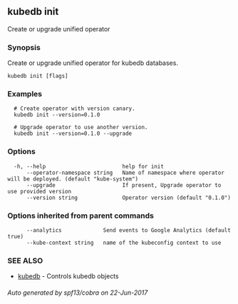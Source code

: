 ## kubedb init

Create or upgrade unified operator

### Synopsis


Create or upgrade unified operator for kubedb databases.

```
kubedb init [flags]
```

### Examples

```
  # Create operator with version canary.
  kubedb init --version=0.1.0
  
  # Upgrade operator to use another version.
  kubedb init --version=0.1.0 --upgrade
```

### Options

```
  -h, --help                        help for init
      --operator-namespace string   Name of namespace where operator will be deployed. (default "kube-system")
      --upgrade                     If present, Upgrade operator to use provided version
      --version string              Operator version (default "0.1.0")
```

### Options inherited from parent commands

```
      --analytics             Send events to Google Analytics (default true)
      --kube-context string   name of the kubeconfig context to use
```

### SEE ALSO
* [kubedb](kubedb.md)	 - Controls kubedb objects

###### Auto generated by spf13/cobra on 22-Jun-2017
